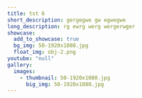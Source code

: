 ```yaml
---
title: tst 6
short_description: gergegwe gw egwegwe
long_description: rg ewrg werg wergerwger
showcase:
  add_to_showcase: true
  bg_img: 50-1920x1080.jpg
  float_img: obj-2.png
youtube: "null"
gallery:
  images:
    - thumbnail: 50-1920x1080.jpg
      big_img: 50-1920x1080.jpg
---
```

